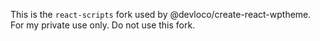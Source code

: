 This is the `react-scripts` fork used by @devloco/create-react-wptheme.
For my private use only. Do not use this fork.
